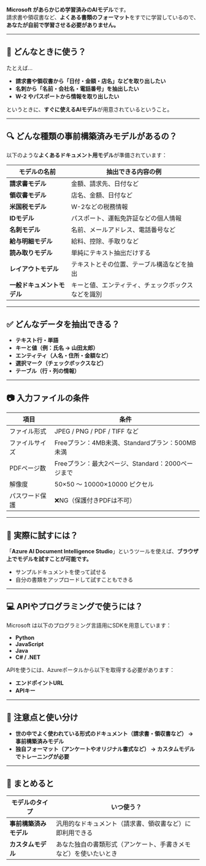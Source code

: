 

**Microsoft があらかじめ学習済みのAIモデル**です。  
請求書や領収書など、**よくある書類のフォーマット**をすでに学習しているので、**あなたが自前で学習させる必要がありません。**

---

## 🧾 どんなときに使う？

たとえば…

- **請求書や領収書から「日付・金額・店名」などを取り出したい**
- **名刺から「名前・会社名・電話番号」を抽出したい**
- **W-2 やパスポートから情報を取り出したい**

というときに、**すぐに使えるAIモデル**が用意されているということ。

---

## 🔍 どんな種類の事前構築済みモデルがあるの？

以下のような**よくあるドキュメント用モデル**が準備されています：

| モデルの名前 | 抽出できる内容の例 |
|--------------|------------------|
| **請求書モデル** | 金額、請求先、日付など |
| **領収書モデル** | 店名、金額、日付など |
| **米国税モデル** | W-2などの税務情報 |
| **IDモデル** | パスポート、運転免許証などの個人情報 |
| **名刺モデル** | 名前、メールアドレス、電話番号など |
| **給与明細モデル** | 給料、控除、手取りなど |
| **読み取りモデル** | 単純にテキスト抽出だけする |
| **レイアウトモデル** | テキストとその位置、テーブル構造などを抽出 |
| **一般ドキュメントモデル** | キーと値、エンティティ、チェックボックスなどを識別 |

---

## ✅ どんなデータを抽出できる？

- **テキスト行・単語**
- **キーと値（例：氏名 → 山田太郎）**
- **エンティティ（人名・住所・金額など）**
- **選択マーク（チェックボックスなど）**
- **テーブル（行・列の情報）**

---

## 📷 入力ファイルの条件

| 項目 | 条件 |
|------|------|
| ファイル形式 | JPEG / PNG / PDF / TIFF など |
| ファイルサイズ | Freeプラン：4MB未満、Standardプラン：500MB未満 |
| PDFページ数 | Freeプラン：最大2ページ、Standard：2000ページまで |
| 解像度 | 50×50 〜 10000×10000 ピクセル |
| パスワード保護 | ❌NG（保護付きPDFは不可） |

---

## 🔧 実際に試すには？

「**Azure AI Document Intelligence Studio**」というツールを使えば、**ブラウザ上でモデルを試すことが可能です。**

- サンプルドキュメントを使って試せる
- 自分の書類をアップロードして試すこともできる

---

## 💻 APIやプログラミングで使うには？

Microsoft は以下のプログラミング言語用にSDKを用意しています：

- **Python**
- **JavaScript**
- **Java**
- **C# / .NET**

APIを使うには、Azureポータルから以下を取得する必要があります：

- **エンドポイントURL**
- **APIキー**

---

## 📌 注意点と使い分け

- **世の中でよく使われている形式のドキュメント（請求書・領収書など） → 事前構築済みモデル**
- **独自フォーマット（アンケートやオリジナル書式など） → カスタムモデルでトレーニングが必要**

---

## 🔁 まとめると

| モデルのタイプ | いつ使う？ |
|----------------|------------|
| **事前構築済みモデル** | 汎用的なドキュメント（請求書、領収書など）に即利用できる |
| **カスタムモデル** | あなた独自の書類形式（アンケート、手書きメモなど）を使いたいとき |

